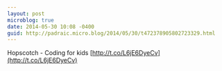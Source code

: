 ```yaml
---
layout: post
microblog: true
date: 2014-05-30 10:08 -0400
guid: http://padraic.micro.blog/2014/05/30/t472378905802723329.html
---
```

Hopscotch - Coding for kids [http://t.co/L6jE6DyeCv](http://t.co/L6jE6DyeCv)
